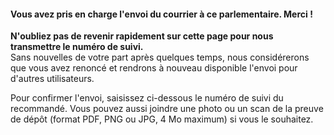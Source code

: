 #### Vous avez pris en charge l'envoi du courrier à ce parlementaire. Merci !

<div class="alert alert-warning">
  <b>N'oubliez pas de revenir rapidement sur cette page pour nous transmettre le numéro de suivi.</b><br>
  Sans nouvelles de votre part après quelques temps, nous considérerons que vous avez renoncé et rendrons à nouveau disponible l'envoi pour d'autres utilisateurs.
</div>

Pour confirmer l'envoi, saisissez ci-dessous le numéro de suivi du recommandé.  Vous pouvez aussi joindre une photo ou un scan de la preuve de dépôt (format PDF, PNG ou JPG, 4 Mo maximum) si vous le souhaitez.

